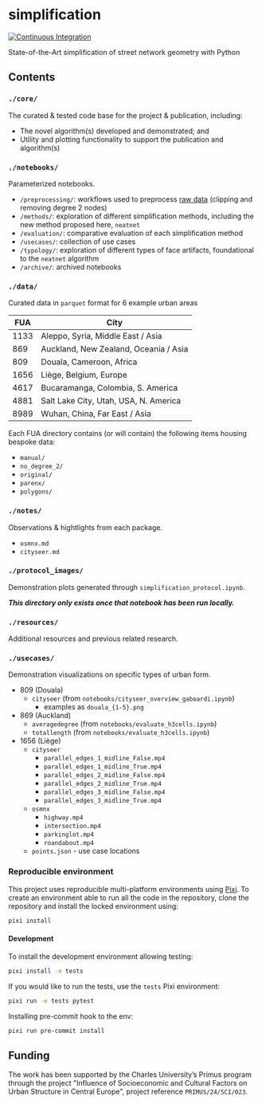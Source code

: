 # simplification

[![Continuous Integration](https://github.com/uscuni/simplification/actions/workflows/testing.yml/badge.svg)](https://github.com/uscuni/simplification/actions/workflows/testing.yml)

State-of-the-Art simplification of street network geometry with Python

## Contents

### `./core/`

The curated & tested code base for the project & publication, including:

* The novel algorithm(s) developed and demonstrated; and
* Utility and plotting functionality to support the publication and algorithm(s)

### `./notebooks/`

Parameterized notebooks.

* `/preprocessing/`: workflows used to preprocess [raw data](https://github.com/martinfleis/urban-block-artifacts) (clipping and removing degree 2 nodes)
* `/methods/`: exploration of different simplification methods, including the new method proposed here, `neatnet`
* `/evaluation/`: comparative evaluation of each simplification method
* `/usecases/`: collection of use cases
* `/typology/`: exploration of different types of face artifacts, foundational to the `neatnet` algorithm
* `/archive/`: archived notebooks

### `./data/`

Curated data in `parquet` format for 6 example urban areas

| FUA  | City                                   |
| ---  | ---                                    |
| 1133 | Aleppo, Syria, Middle East / Asia      |
| 869  | Auckland, New Zealand, Oceania / Asia  |
| 809  | Douala, Cameroon, Africa               |
| 1656 | Liège, Belgium, Europe                 |
| 4617 | Bucaramanga, Colombia, S. America      |
| 4881 | Salt Lake City, Utah, USA, N. America  |
| 8989 | Wuhan, China, Far East / Asia          |


Each FUA directory contains (or will contain) the following items housing bespoke data:
* `manual/`
* `no_degree_2/`
* `original/`
* `parenx/`
* `polygons/`

### `./notes/`

Observations & hightlights from each package.

* `osmnx.md`
* `cityseer.md`

### `./protocol_images/`

Demonstration plots generated through `simplification_protocol.ipynb`.

***This directory only exists once that notebook has been run locally.***

### `./resources/`

Additional resources and previous related research.

### `./usecases/`

Demonstration visualizations on specific types of urban form.

* 809 (Douala)
  * `cityseer` (from `notebooks/cityseer_overview_gaboardi.ipynb`)
    * examples as `douala_{1-5}.png`
* 869 (Auckland)
  * `averagedegree` (from `notebooks/evaluate_h3cells.ipynb`)
  * `totallength` (from `notebooks/evaluate_h3cells.ipynb`)
* 1656 (Liège)
  * `cityseer`
    * `parallel_edges_1_midline_False.mp4`
    * `parallel_edges_1_midline_True.mp4`
    * `parallel_edges_2_midline_False.mp4`
    * `parallel_edges_2_midline_True.mp4`
    * `parallel_edges_3_midline_False.mp4`
    * `parallel_edges_3_midline_True.mp4`
  * `osmnx`
    * `highway.mp4`
    * `intersection.mp4`
    * `parkinglot.mp4`
    * `roandabout.mp4`
  * `points.json` - use case locations

### Reproducible environment

This project uses reproducible multi-platform environments using [Pixi](https://pixi.sh). To create an environment able to run all the code in the repository, clone the repository and install the locked environment using:

```sh
pixi install
```

#### Development

To install the development environment allowing testing:

```sh
pixi install -e tests
```

If you would like to run the tests, use the `tests` Pixi environment:

```sh
pixi run -e tests pytest
```

Installing pre-commit hook to the env:

```sh
pixi run pre-commit install
```

## Funding

The work has been supported by the Charles University’s Primus program through the project "Influence of Socioeconomic and Cultural Factors on Urban Structure in Central Europe", project reference `PRIMUS/24/SCI/023`.